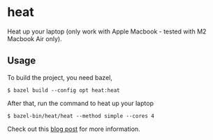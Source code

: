 # heat

Heat up your laptop (only work with Apple Macbook - tested with M2 Macbook Air only).

## Usage

To build the project, you need bazel,

```
$ bazel build --config opt heat:heat
```

After that, run the command to heat up your laptop

```
$ bazel-bin/heat/heat --method simple --cores 4
```

Check out this [blog post]() for more information.

